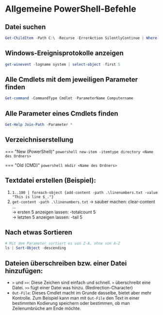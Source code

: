 # Allgemeine PowerShell-Befehle

## Datei suchen

```powershell
Get-ChildItem -Path C:\ -Recurse -ErrorAction SilentlyContinue | Where-Object { $_.Name -like '*berichtsheft*' }
```

## Windows-Ereignisprotokolle anzeigen

```powershell
get-winevent -logname system | select-object -first 5
```

## Alle Cmdlets mit dem jeweiligen Parameter finden

```powershell
Get-command -CommandType Cmdlet -ParameterName Computername
```

## Alle Parameter eines Cmdlets finden

```powershell
Get-Help Join-Path -Parameter *
```

## Verzeichniserstellung

=== "New (PowerShell)"
    ```powershell
    new-item -itemtype directory <Name des Ordners>
    ```

=== "Old (CMD)"
    ```powershell
    mkdir <Name des Ordners>
    ```

## Textdatei erstellen (Beispiel):

1. `1..100 | foreach-object {add-content -path .\linenumbers.txt -value "This is line $_."}`
2. `get-content -path .\linenumbers.txt`
        -> sauber machen: clear-content …  
        -> ersten 5 anzeigen lassen: -totalcount 5  
        -> letzten 5 anzeigen lassen: -tail 5

## Nach etwas Sortieren

```powershell
# Mit dem Parameter sortiert es von Z-A, ohne von A-Z
ls | Sort-Object -descending
```

## Dateien überschreiben bzw. einer Datei hinzufügen:

- `>` und `>>`: Diese Zeichen sind einfach und schnell. `>` überschreibt eine Datei. `>>` fügt einer Datei was hinzu. (Redirection-Character)
- `Out-File`: Dieses Cmdlet macht im Grunde dasselbe, bietet aber mehr Kontrolle. Zum Beispiel kann man mit `Out-File` den Text in einer bestimmten Kodierung speichern oder bestimmen, ob man Zeilenumbrüche am Ende möchte.